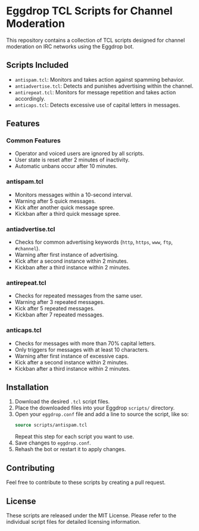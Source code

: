 # Eggdrop TCL Scripts for Channel Moderation

This repository contains a collection of TCL scripts designed for channel moderation on IRC networks using the Eggdrop bot.

## Scripts Included

- `antispam.tcl`: Monitors and takes action against spamming behavior.
- `antiadvertise.tcl`: Detects and punishes advertising within the channel.
- `antirepeat.tcl`: Monitors for message repetition and takes action accordingly.
- `anticaps.tcl`: Detects excessive use of capital letters in messages.

## Features

### Common Features

- Operator and voiced users are ignored by all scripts.
- User state is reset after 2 minutes of inactivity.
- Automatic unbans occur after 10 minutes.

### antispam.tcl

- Monitors messages within a 10-second interval.
- Warning after 5 quick messages.
- Kick after another quick message spree.
- Kickban after a third quick message spree.

### antiadvertise.tcl

- Checks for common advertising keywords (`http`, `https`, `www`, `ftp`, `#channel`).
- Warning after first instance of advertising.
- Kick after a second instance within 2 minutes.
- Kickban after a third instance within 2 minutes.

### antirepeat.tcl

- Checks for repeated messages from the same user.
- Warning after 3 repeated messages.
- Kick after 5 repeated messages.
- Kickban after 7 repeated messages.

### anticaps.tcl

- Checks for messages with more than 70% capital letters.
- Only triggers for messages with at least 10 characters.
- Warning after first instance of excessive caps.
- Kick after a second instance within 2 minutes.
- Kickban after a third instance within 2 minutes.

## Installation

1. Download the desired `.tcl` script files.
2. Place the downloaded files into your Eggdrop `scripts/` directory.
3. Open your `eggdrop.conf` file and add a line to source the script, like so:
    ```tcl
    source scripts/antispam.tcl
    ```
    Repeat this step for each script you want to use.
4. Save changes to `eggdrop.conf`.
5. Rehash the bot or restart it to apply changes.

## Contributing

Feel free to contribute to these scripts by creating a pull request.

## License

These scripts are released under the MIT License. Please refer to the individual script files for detailed licensing information.
